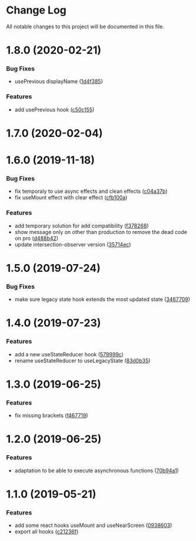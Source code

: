 # Change Log

All notable changes to this project will be documented in this file.

# 1.8.0 (2020-02-21)


### Bug Fixes

* usePrevious displayName ([1d4f385](https://github.com/SUI-Components/schibsted-spain-components/commit/1d4f385152bb5f69458c39c6f9e0da5a301da0a1))


### Features

* add usePrevious hook ([c50c155](https://github.com/SUI-Components/schibsted-spain-components/commit/c50c1559efcff98a9657ab0875bcb8df008fe7d9))



# 1.7.0 (2020-02-04)



# 1.6.0 (2019-11-18)


### Bug Fixes

* fix temporaly to use async effects and clean effects ([c04a37b](https://github.com/SUI-Components/schibsted-spain-components/commit/c04a37b105ebec673ec224e314d6962ab610458d))
* fix useMount effect with clear effect ([cfb100a](https://github.com/SUI-Components/schibsted-spain-components/commit/cfb100a4e0e3895ed8554514b19f94aae501d7e9))


### Features

* add temporary solution for add compatibility ([f378268](https://github.com/SUI-Components/schibsted-spain-components/commit/f3782687777bbc233579508d7e0a37afbc16cb7b))
* show message only on other than production to remove the dead code on pro ([d488b42](https://github.com/SUI-Components/schibsted-spain-components/commit/d488b426a693e45bbf24fe94d2be1c8e64c7dbd6))
* update intersection-observer version ([35714ec](https://github.com/SUI-Components/schibsted-spain-components/commit/35714ecdd2dcefee28d30ba5b13b412115a894ea))



# 1.5.0 (2019-07-24)


### Bug Fixes

* make sure legacy state hook extends the most updated state ([3467709](https://github.com/SUI-Components/schibsted-spain-components/commit/3467709ad4bebf6e1696a9d23f47b2e479a9226d))



# 1.4.0 (2019-07-23)


### Features

* add a new useStateReducer hook ([579999c](https://github.com/SUI-Components/schibsted-spain-components/commit/579999cd9db778cf3dc3c92066c1c7d8fffdbb67))
* rename useStateReducer to useLegacyState ([83d0b35](https://github.com/SUI-Components/schibsted-spain-components/commit/83d0b359060443a6ea50ef1b4917db2a222b534d))



# 1.3.0 (2019-06-25)


### Features

* fix missing brackets ([f467719](https://github.com/SUI-Components/schibsted-spain-components/commit/f4677198cc90a54ccebc5c550a96b263bbb01bbe))



# 1.2.0 (2019-06-25)


### Features

* adaptation to be able to execute asynchronous functions ([70b94a1](https://github.com/SUI-Components/schibsted-spain-components/commit/70b94a1198c72cbf7f994efa9d61b31a02ec0a93))



# 1.1.0 (2019-05-21)


### Features

* add some react hooks useMount and useNearScreen ([0938603](https://github.com/SUI-Components/schibsted-spain-components/commit/0938603b54e54fe0aa3f814e7de918351a01fe50))
* export all hooks ([c21236f](https://github.com/SUI-Components/schibsted-spain-components/commit/c21236f0701038e1f2e0e69c7f97887ccc587598))




